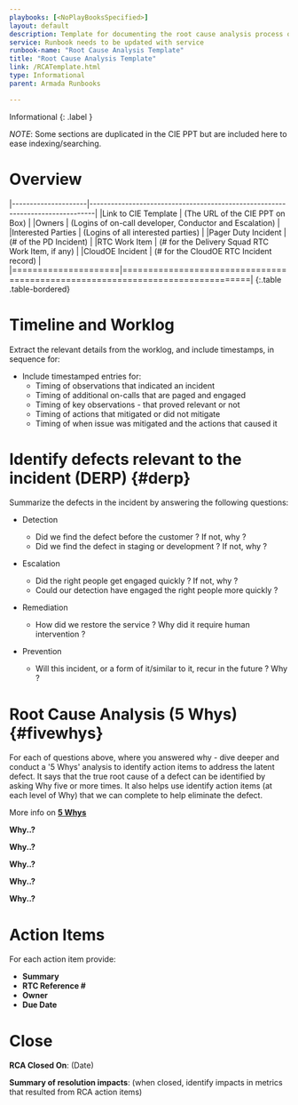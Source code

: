 ```yaml
---
playbooks: [<NoPlayBooksSpecified>]
layout: default
description: Template for documenting the root cause analysis process of a production incident
service: Runbook needs to be updated with service
runbook-name: "Root Cause Analysis Template"
title: "Root Cause Analysis Template"
link: /RCATemplate.html
type: Informational
parent: Armada Runbooks

---
```


Informational
{: .label }

_NOTE_: Some sections are duplicated in the CIE PPT but are included here to ease indexing/searching.

# Overview

|---------------------|-------------------------------------------------------------------------------|
|Link to CIE Template | (The URL of the CIE PPT on Box)                                               |
|Owners               | (Logins of on-call developer, Conductor and Escalation)                       |
|Interested Parties   | (Logins of all interested parties)                                            |
|Pager Duty Incident  | (# of the PD Incident)                                                        |
|RTC Work Item        | (# for the Delivery Squad RTC Work Item, if any)                              |
|CloudOE Incident     | (# for the CloudOE RTC Incident record)                                       |
|=====================|===============================================================================|
{:.table .table-bordered}

# Timeline and Worklog

Extract the relevant details from the worklog, and include timestamps, in sequence for:

* Include timestamped entries for:
  * Timing of observations that indicated an incident
  * Timing of additional on-calls that are paged and engaged
  * Timing of key observations - that proved relevant or not
  * Timing of actions that mitigated or did not mitigate
  * Timing of when issue was mitigated and the actions that caused it

# Identify defects relevant to the incident (DERP) {#derp}

Summarize the defects in the incident by answering the following questions:

* Detection
  * Did we find the defect before the customer ? If not, why ?
  * Did we find the defect in staging or development ? If not, why ?

* Escalation
  * Did the right people get engaged quickly ? If not, why ?
  * Could our detection have engaged the right people more quickly ?

* Remediation
  * How did we restore the service ? Why did it require human intervention ?

* Prevention
  * Will this incident, or a form of it/similar to it, recur in the future ? Why ?

# Root Cause Analysis (5 Whys) {#fivewhys}

For each of questions above, where you answered why - dive deeper and conduct a '5 Whys' analysis to identify action items to address the latent defect. It says that the true root cause of a defect can be identified by asking Why five or more times. It also helps use identify action items (at each level of Why) that we can complete to help eliminate the defect.

More info on [__5 Whys__](https://hbr.org/video/2189146765001/5-whys)

__Why..?__

__Why..?__

__Why..?__

__Why..?__

__Why..?__


# Action Items

For each action item provide:

* __Summary__
* __RTC Reference #__
* __Owner__
* __Due Date__

# Close
**RCA Closed On**: (Date)

**Summary of resolution impacts**: (when closed, identify impacts in metrics that resulted from RCA action items)
